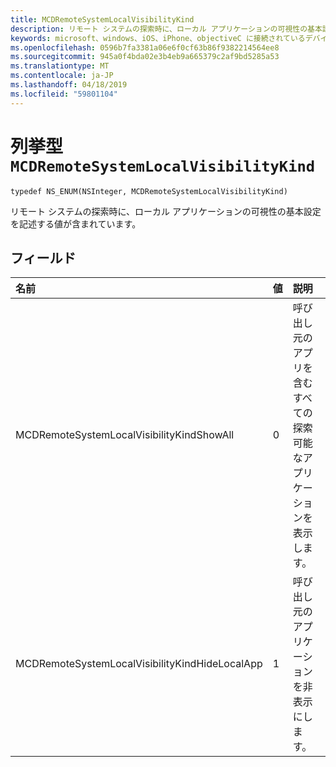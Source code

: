 ```yaml
---
title: MCDRemoteSystemLocalVisibilityKind
description: リモート システムの探索時に、ローカル アプリケーションの可視性の基本設定を記述する値が含まれています。
keywords: microsoft、windows、iOS、iPhone、objectiveC に接続されているデバイス、プロジェクトのローマ
ms.openlocfilehash: 0596b7fa3381a06e6f0cf63b86f9382214564ee8
ms.sourcegitcommit: 945a0f4bda02e3b4eb9a665379c2af9bd5285a53
ms.translationtype: MT
ms.contentlocale: ja-JP
ms.lasthandoff: 04/18/2019
ms.locfileid: "59801104"
---
```

# <a name="enum-mcdremotesystemlocalvisibilitykind"></a>列挙型 `MCDRemoteSystemLocalVisibilityKind` 

```
typedef NS_ENUM(NSInteger, MCDRemoteSystemLocalVisibilityKind)
```  
リモート システムの探索時に、ローカル アプリケーションの可視性の基本設定を記述する値が含まれています。

## <a name="fields"></a>フィールド

| 名前                              | 値 | 説明                    |
|:----------------------------------|:------|:-------------------------------|
| MCDRemoteSystemLocalVisibilityKindShowAll | 0 | 呼び出し元のアプリを含むすべての探索可能なアプリケーションを表示します。
| MCDRemoteSystemLocalVisibilityKindHideLocalApp | 1 | 呼び出し元のアプリケーションを非表示にします。